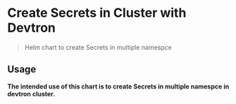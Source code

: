 # Create Secrets in Cluster with Devtron

> Helm chart to create Secrets in multiple namespce

## Usage

**The intended use of this chart is to create Secrets in multiple namespce in devtron cluster.**
